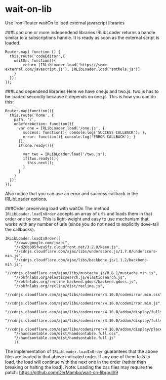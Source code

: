 wait-on-lib
===========

Use Iron-Router waitOn to load external javascript libraries

###Load one or more independend libraries
IRLibLoader returns a handle similar to a subscriptions handle. It is ready as soon as the external script is loaded.

    Router.map( function () {
      this.route('codeEditor',{
        waitOn: function(){
            return [IRLibLoader.load('https://some-external.com/javascript.js'), IRLibLoader.load("smthels.js")]
        }
      });
    });

###Load dependend libraries
Here we have one.js and two.js. two.js has to be loaded secondly because it depends on one.js. This is how you can do this:

    Router.map(function(){
      this.route('home', {
        path: '/',
        onBeforeAction: function(){
          var one = IRLibLoader.load('/one.js', {
            success: function(){ console.log('SUCCESS CALLBACK'); },
            error: function(){ console.log('ERROR CALLBACK'); }
          });
          if(one.ready()){

            var two = IRLibLoader.load('/two.js');
            if(two.ready()){
              this.next();
            }
          }
        }
      });
    });

Also notice that you can use an error and success callback in the IRLibLoader options.

###Order preserving load with waitOn
The method `IRLibLoader.loadInOrder` accepts an array of urls and loads them in that order one by one. This is light-weight and easy to use mechanism that works with any number of urls (since you do not need to explicitly dove-tail the callbacks). 

	IRLibLoader.loadInOrder([
		"//www.google.com/jsapi",
		"//d26b395fwzu5fz.cloudfront.net/3.2.0/keen.js",
		"//cdnjs.cloudflare.com/ajax/libs/underscore.js/1.7.0/underscore-min.js",
		"//cdnjs.cloudflare.com/ajax/libs/backbone.js/1.1.2/backbone-min.js",
		"//cdnjs.cloudflare.com/ajax/libs/mustache.js/0.8.1/mustache.min.js",
		"//okfnlabs.org/elasticsearch.js/elasticsearch.js",
		"//okfnlabs.org/recline.backend.gdocs/backend.gdocs.js",
		"//okfnlabs.org/recline/dist/recline.js",
		"//cdnjs.cloudflare.com/ajax/libs/codemirror/4.10.0/codemirror.min.css",
		"//cdnjs.cloudflare.com/ajax/libs/codemirror/4.10.0/codemirror.min.js",
		"//cdnjs.cloudflare.com/ajax/libs/codemirror/4.10.0/addon/display/fullscreen.min.css",
		"//cdnjs.cloudflare.com/ajax/libs/codemirror/4.10.0/addon/display/fullscreen.min.js",
		"//cdnjs.cloudflare.com/ajax/libs/codemirror/4.10.0/addon/display/placeholder.min.js",
		"//handsontable.com/dist/handsontable.full.css",
		"//handsontable.com/dist/handsontable.full.js"
		])
The implementation of `IRLibLoader.loadInOrder` guarantees that the above files are loaded in that above indicated order. If any one of them fails to load, the load will continue with the next one in the order (rather than breaking or halting the load). 
Note: Loading the css files may require the patch: https://github.com/DerMambo/wait-on-lib/pull/9
